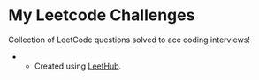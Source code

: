 # My Leetcode Challenges
Collection of LeetCode questions solved to ace coding interviews! 
* - Created using [LeetHub](https://github.com/QasimWani/LeetHub).
